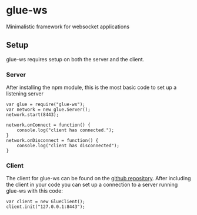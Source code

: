 # glue-ws
Minimalistic framework for websocket applications
## Setup
glue-ws requires setup on both the server and the client.
### Server
After installing the npm module, this is the most basic code to set up a listening server
```
var glue = require("glue-ws");
var network = new glue.Server();
network.start(8443);

network.onConnect = function() {
	console.log("client has connected.");
}
network.onDisconnect = function() {
	console.log("client has disconnected");
}
```
### Client
The client for glue-ws can be found on the [github repository](https://github.com/Twist177/glue-ws). After including the client in your code you can set up a connection to a server running glue-ws with this code:
```
var client = new GlueClient();
client.init("127.0.0.1:8443");
```